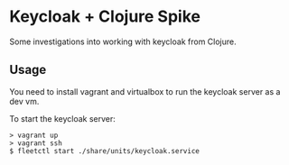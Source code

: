 Keycloak + Clojure Spike
========================

Some investigations into working with keycloak from Clojure.

Usage
-----

You need to install vagrant and virtualbox to run the keycloak server as a dev vm.

To start the keycloak server:

    > vagrant up
    > vagrant ssh
    $ fleetctl start ./share/units/keycloak.service

